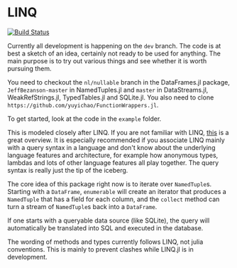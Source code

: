 # LINQ

[![Build Status](https://travis-ci.org/davidanthoff/LINQ.jl.svg?branch=master)](https://travis-ci.org/davidanthoff/LINQ.jl)

Currently all development is happening on the ``dev`` branch. The code is at best a sketch of an idea, certainly not ready to be used for anything. The main purpose is to try out various things and see whether it is worth pursuing them.

You need to checkout the ``nl/nullable`` branch in the DataFrames.jl package, ``JeffBezanson-master`` in NamedTuples.jl and ``master`` in DataStreams.jl, WeakRefStrings.jl, TypedTables.jl and SQLite.jl. You also need to clone ``https://github.com/yuyichao/FunctionWrappers.jl``.

To get started, look at the code in the ``example`` folder.

This is modeled closely after LINQ. If you are not familiar with LINQ, [this](https://msdn.microsoft.com/en-us/library/bb308959.aspx) is a great overview. It is especially recommended if you associate LINQ mainly with a query syntax in a language and don't know about the underlying language features and architecture, for example how anonymous types, lambdas and lots of other language features all play together. The query syntax is really just the tip of the iceberg.

The core idea of this package right now is to iterate over ``NamedTuple``s. Starting with a ``DataFrame``, ``enumerable`` will create an iterator that produces a ``NamedTuple`` that has a field for each column, and the ``collect`` method can turn a stream of ``NamedTuple``s back into a ``DataFrame``.

If one starts with a queryable data source (like SQLite), the query will automatically be translated into SQL and executed in the database.

The wording of methods and types currently follows LINQ, not julia conventions. This is mainly to prevent clashes while LINQ.jl is in development.
